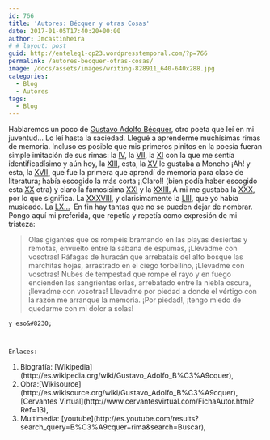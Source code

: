 ```yaml
---
id: 766
title: 'Autores: Bécquer y otras Cosas'
date: 2017-01-05T17:40:20+00:00
author: Jmcastinheira
# # layout: post
guid: http://enteleq1-cp23.wordpresstemporal.com/?p=766
permalink: /autores-becquer-otras-cosas/
image: /docs/assets/images/writing-828911_640-640x288.jpg
categories:
  - Blog
  - Autores
tags:
  - Blog
---
```

Hablaremos un poco de [Gustavo Adolfo Bécquer](http://es.wikipedia.org/wiki/Gustavo_Adolfo_B%C3%A9cquer), otro poeta que leí en mi juventud&#8230; Lo leí hasta la saciedad. Llegué a aprenderme muchísimas rimas de memoria. Incluso es posible que mis primeros pinitos en la poesía fueran simple imitación de sus rimas: la [IV](http://es.wikisource.org/wiki/Rima_IV), la [VII](http://es.wikisource.org/wiki/Rima_VII), la [XI](http://es.wikisource.org/wiki/Rima_XI) con la que me sentía identificadísimo y aún hoy, la [XIII](http://es.wikisource.org/wiki/Rima_XIII), esta, la [XV](http://es.wikisource.org/wiki/Rima_XV) le gustaba a Moncho ¡Ah! y esta, la [XVII,](http://es.wikisource.org/wiki/Rima_XVII) que fue la primera que aprendí de memoria para clase de literatura; había escogido la más corta ¡¡Claro!! (bien podía haber escogido esta [XX](http://es.wikisource.org/wiki/Rima_XX) otra) y claro la famosísima [XXI](http://es.wikisource.org/wiki/Rima_XX) y la [XXIII.](http://es.wikisource.org/wiki/Rima_XXIII) A mi me gustaba la [XXX](http://es.wikisource.org/wiki/Rima_XXX), por lo que significa. La [XXXVIII](http://es.wikisource.org/wiki/Rima_XXXVIII), y clarisimamente la [LIII](http://es.wikisource.org/wiki/Rima_LIII), que yo había musicado. La [LX&#8230;](http://es.wikisource.org/wiki/Rima_LX)  En fin hay tantas que no se pueden dejar de nombrar. Pongo aquí mi preferida, que repetía y repetía como expresión de mi tristeza:


  <blockquote>Olas gigantes que os rompéis bramando en las playas desiertas y remotas, envuelto entre la sábana de espumas, ¡Llevadme con vosotras! Ráfagas de huracán que arrebatáis del alto bosque las marchitas hojas, arrastrado en el ciego torbellino, ¡Llevadme con vosotras! Nubes de tempestad que rompe el rayo y en fuego encienden las sangrientas orlas, arrebatado entre la niebla oscura, ¡llevadme con vosotras! Llevadme por piedad a donde el vértigo con la razón me arranque la memoria. ¡Por piedad!, ¡tengo miedo de quedarme con mi dolor a solas!
    
  </blockquote>
  
  
    y eso&#8230;
  
  
  
    Enlaces:
  
  <ol>
    <li>
      Biografía: [Wikipedia](http://es.wikipedia.org/wiki/Gustavo_Adolfo_B%C3%A9cquer),
    </li>
    <li>
      Obra:[Wikisource](http://es.wikisource.org/wiki/Gustavo_Adolfo_B%C3%A9cquer), [Cervantes Virtual](http://www.cervantesvirtual.com/FichaAutor.html?Ref=13),
    </li>
    <li>
      Multimedia: [youtube](http://es.youtube.com/results?search_query=B%C3%A9cquer+rima&search=Buscar),
    </li>
  </ol>
